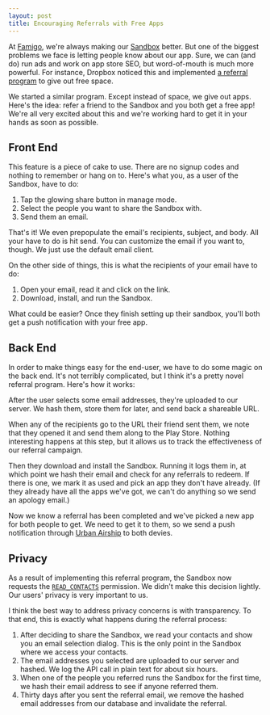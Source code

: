 ```yaml
---
layout: post
title: Encouraging Referrals with Free Apps
---
```


At [Famigo][1], we're always making our [Sandbox][2] better. But
one of the biggest problems we face is letting people know about
our app. Sure, we can (and do) run ads and work on app store SEO,
but word-of-mouth is much more powerful. For instance, Dropbox
noticed this and implemented [a referral program][3] to give out
free space.

We started a similar program. Except instead of space, we give out
apps. Here's the idea: refer a friend to the Sandbox and you both
get a free app! We're all very excited about this and we're working
hard to get it in your hands as soon as possible.

## Front End

This feature is a piece of cake to use. There are no signup codes
and nothing to remember or hang on to. Here's what you, as a user
of the Sandbox, have to do:

1.  Tap the glowing share button in manage mode.
2.  Select the people you want to share the Sandbox with.
3.  Send them an email.

That's it! We even prepopulate the email's recipients, subject, and
body. All your have to do is hit send. You can customize the email
if you want to, though. We just use the default email client.

On the other side of things, this is what the recipients of your
email have to do:

1.  Open your email, read it and click on the link.
2.  Download, install, and run the Sandbox.

What could be easier? Once they finish setting up their sandbox,
you'll both get a push notification with your free app.

## Back End

In order to make things easy for the end-user, we have to do some
magic on the back end. It's not terribly complicated, but I think
it's a pretty novel referral program. Here's how it works:

After the user selects some email addresses, they're uploaded to
our server. We hash them, store them for later, and send back a
shareable URL.

When any of the recipients go to the URL their friend sent them,
we note that they opened it and send them along to the Play Store.
Nothing interesting happens at this step, but it allows us to track
the effectiveness of our referral campaign.

Then they download and install the Sandbox. Running it logs them
in, at which point we hash their email and check for any referrals
to redeem. If there is one, we mark it as used and pick an app they
don't have already. (If they already have all the apps we've got,
we can't do anything so we send an apology email.)

Now we know a referral has been completed and we've picked a new
app for both people to get. We need to get it to them, so we send
a push notification through [Urban Airship][4] to both devies.

## Privacy

As a result of implementing this referral program, the Sandbox now
requests the [`READ_CONTACTS`][5] permission. We didn't make this
decision lightly. Our users' privacy is very important to us.

I think the best way to address privacy concerns is with transparency.
To that end, this is exactly what happens during the referral
process:

1.  After deciding to share the Sandbox, we read your contacts and
    show you an email selection dialog. This is the only point in
    the Sandbox where we access your contacts.
2.  The email addresses you selected are uploaded to our server and
    hashed. We log the API call in plain text for about six hours.
3.  When one of the people you referred runs the Sandbox for the
    first time, we hash their email address to see if anyone referred
    them.
4.  Thirty days after you sent the referral email, we remove the
    hashed email addresses from our database and invalidate the
    referral.

[1]: http://www.famigo.com/
[2]: https://play.google.com/store/apps/details?id=com.famigo.sandbox
[3]: https://www.dropbox.com/help/54
[4]: http://urbanairship.com/
[5]: http://developer.android.com/reference/android/Manifest.permission.html#READ_CONTACTS
